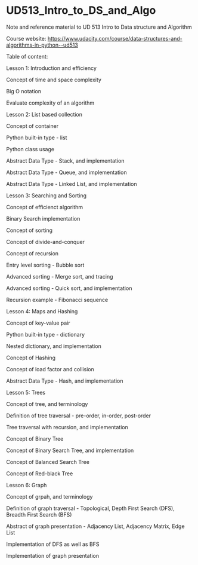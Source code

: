 # UD513_Intro_to_DS_and_Algo
Note and reference material to UD 513 Intro to Data structure and Algorithm

Course website:
https://www.udacity.com/course/data-structures-and-algorithms-in-python--ud513


Table of content:

Lesson 1: Introduction and efficiency

  Concept of time and space complexity
  
  Big O notation
  
  Evaluate complexity of an algorithm


Lesson 2: List based collection
  
  Concept of container
  
  Python built-in type - list
  
  Python class usage
  
  Abstract Data Type - Stack, and implementation
  
  Abstract Data Type - Queue, and implementation
  
  Abstract Data Type - Linked List, and implementation
  

Lesson 3: Searching and Sorting

  Concept of efficienct algorithm
  
  Binary Search implementation
  
  Concept of sorting
  
  Concept of divide-and-conquer
  
  Concept of recursion
  
  Entry level sorting - Bubble sort
  
  Advanced sorting - Merge sort, and tracing
  
  Advanced sorting - Quick sort, and implementation
  
  Recursion example - Fibonacci sequence
  
 
 Lesson 4: Maps and Hashing
 
  Concept of key-value pair
  
  Python built-in type - dictionary
  
  Nested dictionary, and implementation
  
  Concept of Hashing
  
  Concept of load factor and collision
  
  Abstract Data Type - Hash, and implementation
 

Lesson 5: Trees

  Concept of tree, and terminology
  
  Definition of tree traversal - 
    pre-order, in-order, post-order
    
  Tree traversal with recursion, and implementation
  
  Concept of Binary Tree
  
  Concept of Binary Search Tree, and implementation
  
  Concept of Balanced Search Tree
  
  Concept of Red-black Tree
  
  
Lesson 6: Graph

  Concept of grpah, and terminology
  
  Definition of graph traversal -
    Topological, Depth First Search (DFS), Breadth First Search (BFS)
    
  Abstract of graph presentation -
    Adjacency List, Adjacency Matrix, Edge List
  
  Implementation of DFS as well as BFS 
  
  Implementation of graph presentation
